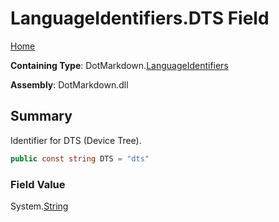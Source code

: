 <a name="_top"></a>

# LanguageIdentifiers\.DTS Field

[Home](../../../README.md#_top)

**Containing Type**: DotMarkdown\.[LanguageIdentifiers](../README.md#_top)

**Assembly**: DotMarkdown\.dll

## Summary

Identifier for DTS \(Device Tree\)\.

```csharp
public const string DTS = "dts"
```

### Field Value

System\.[String](https://docs.microsoft.com/en-us/dotnet/api/system.string)